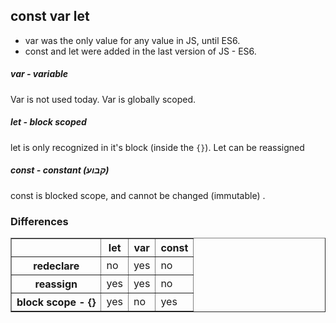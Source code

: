 ## const var let

- var was the only value for any value in JS, until ES6.
- const and let were added in the last version of JS - ES6.

##### var - variable

Var is not used today. Var is globally scoped.

##### let - block scoped

let is only recognized in it's block (inside the `{}`). Let can be reassigned

##### const - constant (קבוע)

const is blocked scope, and cannot be changed (immutable) .

### Differences

<table border="1">
<tr>
    <th></th>
    <th>let</th>
    <th>var</th>
    <th>const</th>
</tr>

<tr>
    <th>redeclare</th>
    <td>no</td>
    <td>yes</td>
    <td>no</td>
</tr>

<tr>
    <th>reassign</th>
    <td>yes</td>
    <td>yes</td>
    <td>no</td>
</tr>

<tr>
    <th>block scope - {}</th>
    <td>yes</td>
    <td>no</td>
    <td>yes</td>
</tr>
</table>
